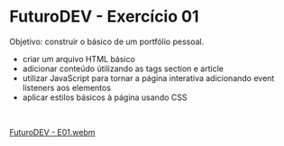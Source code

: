 # FuturoDEV - Exercício 01

Objetivo: construir o básico de um portfólio pessoal.
- criar um arquivo HTML básico
- adicionar conteúdo útilizando as tags section e article
- utilizar JavaScript para tornar a página interativa adicionando event listeners aos elementos
- aplicar estilos básicos à página usando CSS
<br/>

[FuturoDEV - E01.webm](https://github.com/jaquelinemarina/FuturoDEV-E01/assets/153782247/514f7111-b078-424e-833d-71f9b61a407e)
